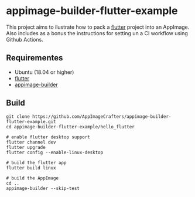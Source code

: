 # appimage-builder-flutter-example

This project aims to ilustrate how to pack a [flutter](https://flutter.dev) project into an AppImage. Also includes
as a bonus the instructions for setting un a CI workflow using Github Actions.

## Requirementes
- Ubuntu (18.04 or higher)
- [flutter](https://flutter.dev/docs/get-started/install/linux)
- [appimage-builder](https://appimage-builder.readthedocs.io/en/latest/intro/install.html)

## Build

```
git clone https://github.com/AppImageCrafters/appimage-builder-flutter-example.git
cd appimage-builder-flutter-example/hello_flutter

# enable flutter desktop support
flutter channel dev
flutter upgrade
flutter config --enable-linux-desktop

# build the flutter app
flutter build linux

# build the AppImage
cd ..
appimage-builder --skip-test
```

